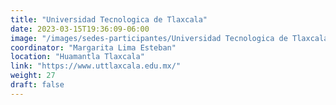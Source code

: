 ```yaml
---
title: "Universidad Tecnologica de Tlaxcala"
date: 2023-03-15T19:36:09-06:00
image: "/images/sedes-participantes/Universidad Tecnologica de Tlaxcala.png"
coordinator: "Margarita Lima Esteban" 
location: "Huamantla Tlaxcala"
link: "https://www.uttlaxcala.edu.mx/"
weight: 27
draft: false
---
```


